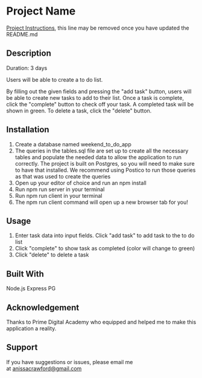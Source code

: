 # Project Name

[Project Instructions](./INSTRUCTIONS.md), this line may be removed once you have updated the README.md

## Description
Duration: 3 days 

Users will be able to create a to do list. 

By filling out the given fields and pressing the "add task" button, users will be able to create new tasks to add to their list. Once a task is complete, click the "complete" button to check off your task. A completed task will be shown in green. To delete a task, click the "delete" button. 

## Installation
1. Create a database named weekend_to_do_app
2. The queries in the tables.sql file are set up to create all the necessary tables and populate the needed data to allow the application to run correctly. The project is built on Postgres, so you will need to make sure to have that installed. We recommend using Postico to run those queries as that was used to create the queries
3. Open up your editor of choice and run an npm install
4. Run npm run server in your terminal
5. Run npm run client in your terminal
6. The npm run client command will open up a new browser tab for you!

## Usage 
1. Enter task data into input fields. Click "add task" to add task to the to do list
2. Click "complete" to show task as completed (color will change to green)
3. Click "delete" to delete a task 

## Built With
Node.js
Express
PG 

## Acknowledgement
Thanks to Prime Digital Academy who equipped and helped me to make this application a reality. 

## Support
If you have suggestions or issues, please email me at anissacrawford@gmail.com
